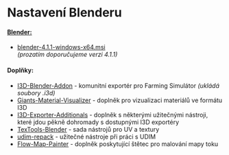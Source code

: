 # Nastavení Blenderu

#### [Blender:](https://download.blender.org/release/Blender4.1/)
- [blender-4.1.1-windows-x64.msi](https://download.blender.org/release/Blender4.1/blender-4.1.1-windows-x64.msi)
  <br/>_(prozatím doporučujeme verzi 4.1.1)_

#### Doplňky:
- [I3D-Blender-Addon](I3D-Blender-Addon/I3D-Blender-Addon.md) - komunitní exportér pro Farming Simulátor _(ukládá soubory .i3d)_
- [Giants-Material-Visualizer](Giants-Material-Visualizer/Giants-Material-Visualizer.md) - doplněk pro vizualizaci materiálů ve formátu I3D
- [I3D-Exporter-Additionals](I3D-Exporter-Additionals/I3D-Exporter-Additionals.md) - doplněk s některými užitečnými nástroji, které jdou pěkně dohromady s dostupnými I3D exportéry
- [TexTools-Blender](TexTools-Blender/TexTools-Blender.md) - sada nástrojů pro UV a textury
- [udim-repack](udim-repack/udim-repack.md) - užitečné nástroje při práci s UDIM
- [Flow-Map-Painter](Flow-Map-Painter/Flow-Map-Painter.md) - doplněk poskytující štětec pro malování mapy toku
